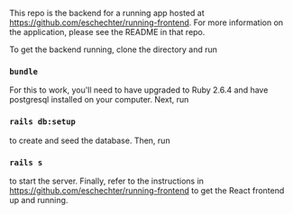 This repo is the backend for a running app hosted at https://github.com/eschechter/running-frontend. For more information on the application, please see the README in that repo.

To get the backend running, clone the directory and run 

### `bundle`

For this to work, you'll need to have upgraded to Ruby 2.6.4 and have postgresql installed on your computer. Next, run 

### `rails db:setup`

to create and seed the database. Then, run 

### `rails s`

to start the server. Finally, refer to the instructions in https://github.com/eschechter/running-frontend to get the React frontend up and running.